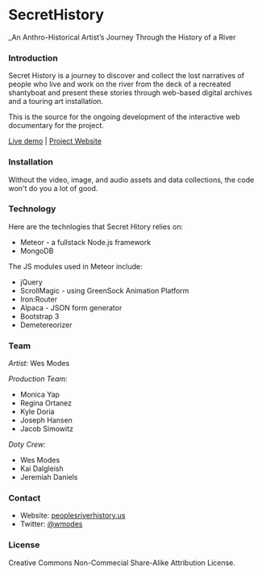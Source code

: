 # SecretHistory

_An Anthro-Historical Artist’s Journey Through the History of a River

### Introduction

Secret History is a journey to discover and collect the lost narratives of people who live and work on the river from the deck of a recreated shantyboat and present these stories through web-based digital archives and a touring art installation.

This is the source for the ongoing development of the interactive web documentary for the project.

[Live demo](http://test.peoplesriverhistory.us) | [Project Website](http://peoplesriverhistory.us/)

### Installation

Without the video, image, and audio assets and data collections, the code won't do you a lot of good.

### Technology

Here are the technlogies that Secret Hitory relies on:

* Meteor - a fullstack Node.js framework
* MongoDB

The JS modules used in Meteor include:

* jQuery
* ScrollMagic - using GreenSock Animation Platform
* Iron:Router
* Alpaca - JSON form generator
* Bootstrap 3
* Demetereorizer

### Team

*Artist:* Wes Modes

*Production Team:* 

- Monica Yap
- Regina Ortanez
- Kyle Doria
- Joseph Hansen
- Jacob Simowitz

*Doty Crew:* 

- Wes Modes
- Kai Dalgleish
- Jeremiah Daniels

### Contact

- Website: [peoplesriverhistory.us](http://peoplesriverhistory.us)  
- Twitter: [@wmodes](http://twitter.com/#!/wmodes)  

### License

Creative Commons Non-Commecial Share-Alike Attribution License.
